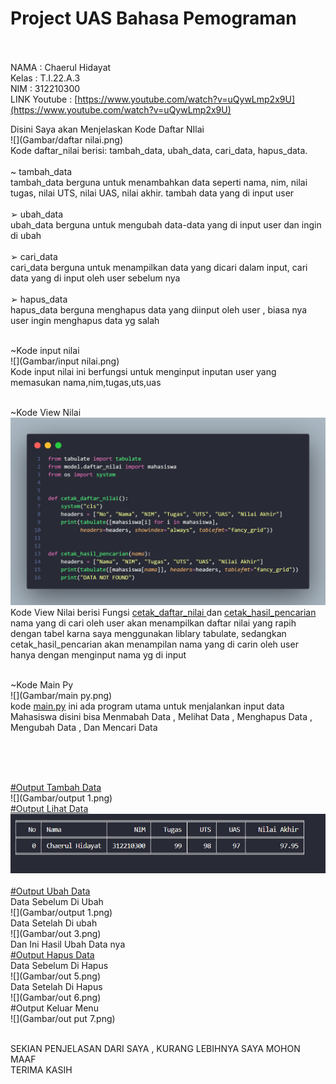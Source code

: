 # Project UAS Bahasa Pemograman

<br><br>
NAMA : Chaerul Hidayat<br>
Kelas : T.I.22.A.3<br>
NIM : 312210300<Br>
LINK Youtube : [https://www.youtube.com/watch?v=uQywLmp2x9U](https://www.youtube.com/watch?v=uQywLmp2x9U)

Disini Saya akan Menjelaskan Kode Daftar NIlai<br>
![](Gambar/daftar nilai.png)<br>
Kode daftar_nilai berisi: tambah_data, ubah_data, cari_data, hapus_data.<br><Br>
~ tambah_data <br>
tambah_data berguna untuk menambahkan data seperti nama, nim,
nilai tugas, nilai UTS, nilai UAS, nilai akhir. tambah data yang di input user <br><br>
➢ ubah_data<br>
ubah_data berguna untuk mengubah data-data yang di input user dan ingin di ubah <br><br>
➢ cari_data<br>
cari_data berguna untuk menampilkan data yang dicari dalam input, cari data yang di input oleh user sebelum nya <br><br>
➢ hapus_data<br>
hapus_data berguna menghapus data yang diinput oleh user , biasa nya user ingin menghapus data yg salah<br><br>

~Kode input nilai<br>
![](Gambar/input nilai.png)<br>
Kode input nilai ini berfungsi untuk menginput inputan user yang memasukan nama,nim,tugas,uts,uas <br><br>

~Kode View Nilai<br>
![](Gambar/view.png)<br>
Kode View Nilai berisi Fungsi [cetak_daftar_nilai ]()dan [cetak_hasil_pencarian]() nama yang di cari oleh user akan menampilkan daftar nilai yang rapih dengan tabel
karna saya menggunakan liblary tabulate, sedangkan cetak_hasil_pencarian akan menampilan nama yang di carin oleh user hanya dengan menginput nama yg di input <br><Br>

~Kode Main Py <br>
![](Gambar/main py.png)<br>
kode [main.py]() ini ada program utama untuk menjalankan input data Mahasiswa disini bisa Menmabah Data , Melihat Data , Menghapus Data , Mengubah Data , Dan Mencari Data <br><br>

<br><br>

[#Output Tambah Data]()<br>
![](Gambar/output 1.png)<br>
[#Output Lihat Data]()
![](Gambar/output2.png) <br><br>
[#Output Ubah Data]()<br>
Data Sebelum Di Ubah <br>
![](Gambar/output 1.png)<br>
Data Setelah Di ubah <br>
![](Gambar/out 3.png)<br>
Dan Ini Hasil Ubah Data nya <BR>
[#Output Hapus Data ]()<br>
Data Sebelum Di Hapus <br>
![](Gambar/out 5.png)<br>
Data Setelah Di Hapus <br>
![](Gambar/out 6.png)<br>
#Output Keluar Menu <br>
![](Gambar/out put 7.png)<br><br>

SEKIAN PENJELASAN DARI SAYA , KURANG LEBIHNYA SAYA MOHON MAAF<br>
TERIMA KASIH
